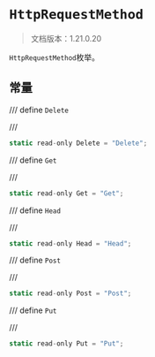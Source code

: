 # `HttpRequestMethod`

> 文档版本：1.21.0.20

`HttpRequestMethod`枚举。

## 常量

/// define
`Delete`


///

```js
static read-only Delete = "Delete";
```


/// define
`Get`


///

```js
static read-only Get = "Get";
```


/// define
`Head`


///

```js
static read-only Head = "Head";
```


/// define
`Post`


///

```js
static read-only Post = "Post";
```


/// define
`Put`


///

```js
static read-only Put = "Put";
```

